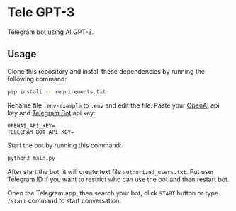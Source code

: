 # Tele GPT-3

Telegram bot using AI GPT-3.

## Usage

Clone this repository and install these dependencies by running the following command:

```sh
pip install -r requirements.txt
```

Rename file `.env-example` to `.env` and edit the file. Paste your [OpenAI](https://platform.openai.com/account/api-keys) api key and [Telegram Bot](https://web.telegram.com) api key:

```
OPENAI_API_KEY=
TELEGRAM_BOT_API_KEY=
```

Start the bot by running this command:

```sh
python3 main.py
```

After start the bot, it will create text file `authorized_users.txt`. Put user Telegram ID if you want to restrict who can use the bot and then restart bot.

Open the Telegram app, then search your bot, click `START` button or type `/start` command to start conversation.